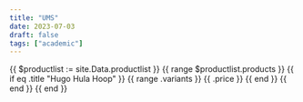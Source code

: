 ```yaml
---
title: "UMS"
date: 2023-07-03
draft: false
tags: ["academic"]
---
```




{{ $productlist := site.Data.productlist }}
{{ range $productlist.products }}
  {{ if eq .title "Hugo Hula Hoop" }}
    {{ range .variants }}
      {{ .price }}
    {{ end }}
  {{ end }}
{{ end }}
